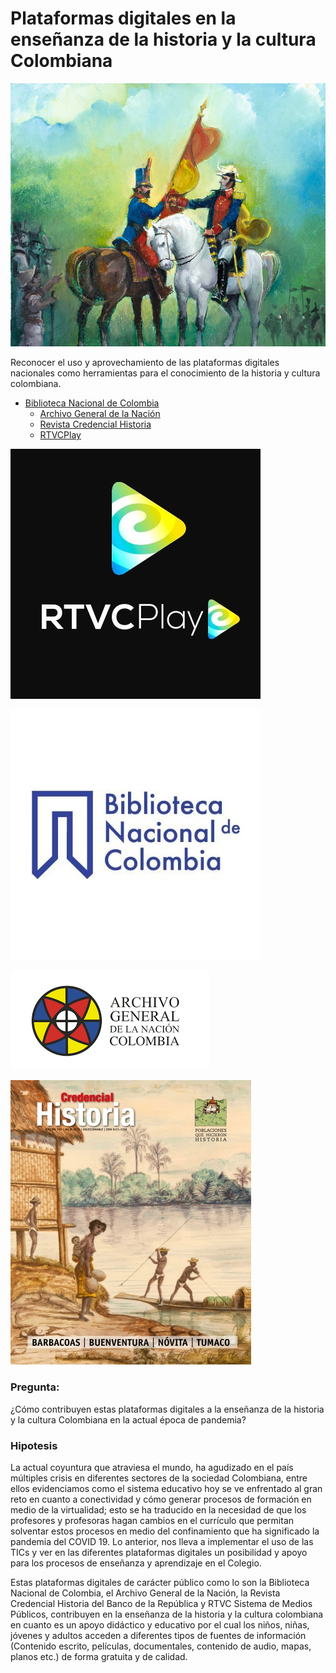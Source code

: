 # Plataformas digitales en la enseñanza de la historia y la cultura Colombiana

![Imagen 1](https://github.com/Claudia1026/Ense-anza-de-la-Historia-y-la-cultura-Colombiana-/blob/Cultura/Imagen2.jpg?raw=true)


Reconocer el uso y aprovechamiento de las plataformas digitales nacionales como herramientas para el conocimiento de la historia y cultura colombiana.

- [Biblioteca Nacional de Colombia](https://catalogoenlinea.bibliotecanacional.gov.co/client/es_ES/bd)
  - [Archivo General de la Nación](https://www.archivogeneral.gov.co/consulte/fondos-documentales)
  - [Revista Credencial Historia](https://www.banrepcultural.org/biblioteca-virtual/credencial-historia)
  - [RTVCPlay](https://www.rtvcplay.co/)
  
  
![imagen 2](https://github.com/Claudia1026/Ense-anza-de-la-Historia-y-la-cultura-Colombiana-/blob/Cultura/Imagen1.jpg?raw=true)

![Imagen3](https://github.com/Claudia1026/Ense-anza-de-la-Historia-y-la-cultura-Colombiana-/blob/Cultura/Imagen3.jpg?raw=true)

![Imagen4](https://github.com/Claudia1026/Ense-anza-de-la-Historia-y-la-cultura-Colombiana-/blob/Cultura/Imagen4.png)

![Imagen5](https://github.com/Claudia1026/Ense-anza-de-la-Historia-y-la-cultura-Colombiana-/blob/Cultura/Imagen5.jpg)

  ### Pregunta: 
  
  ¿Cómo contribuyen estas plataformas digitales a la enseñanza de la historia y la cultura Colombiana en la actual época de pandemia?
  
  ### Hipotesis
  
  La actual coyuntura que atraviesa el mundo, ha agudizado en el país múltiples crisis en diferentes sectores de la sociedad Colombiana, entre ellos evidenciamos como el sistema educativo hoy se ve enfrentado al gran reto en cuanto a conectividad y cómo generar procesos de formación en medio de la virtualidad; esto se ha traducido en la necesidad de que los profesores y profesoras hagan cambios en el currículo que permitan solventar estos procesos en medio del confinamiento que ha significado la pandemia del COVID 19. Lo anterior, nos lleva a implementar el uso de las TICs y ver en las diferentes plataformas digitales un posibilidad y apoyo  para los procesos de enseñanza y aprendizaje en el Colegio.

Estas plataformas digitales de carácter público como lo son la Biblioteca Nacional de Colombia, el Archivo General de la Nación, la Revista Credencial Historia del Banco de la República y RTVC Sistema de Medios Públicos, contribuyen en la enseñanza de la historia y la cultura colombiana en cuanto es un apoyo didáctico y educativo por el cual los niños, niñas, jóvenes y adultos acceden a diferentes tipos de fuentes de información (Contenido escrito, películas, documentales, contenido de audio, mapas, planos etc.) de forma gratuita y de calidad.
